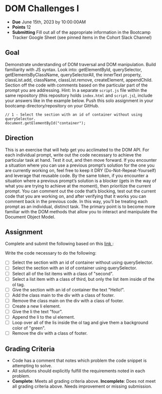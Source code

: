 # DOM Challenges I

- **Due** June 15th, 2023 by 10:00:00AM
- **Points** 12
- **Submitting** Fill out all of the appropriate information in the Bootcamp Tracker Google Sheet (see pinned items in the Cohort Slack Channel)

## Goal

Demonstrate understanding of DOM traversal and DOM manipulation. Build familiarity with JS syntax. Look into: getElementById, querySelector, getElementsByClassName, querySelectorAll, the innerText property, classList.add, className, classList.remove, createElement, appendChild. Section off the code with comments based on the particular part of the prompt you are addressing.
Hint:
In a separate `script.js` file within the same repository (this repository holds `index.html` and `script.js`), include your answers like in the example below. Push this solo assignment in your bootcamp directory/repository on your GitHub.

```
// 1 - Select the section with an id of container without using querySelector.
document.getElementById("container");
```

## Direction

This is an exercise that will help get you acclimated to the DOM API. For each individual prompt, write out the code necessary to achieve the particular task at hand. Test it out, and then move forward. If you encounter a situation where you can use a previous prompt’s solution for the one you are currently working on, feel free to keep it DRY (Do-Not-Repeat-Yourself) and leverage that reusable code. By the same token, if you encounter a situation where a previous prompt’s solution is a blocker (gets in the way of what you are trying to achieve at the moment), then prioritize the current prompt. You can comment out the code that’s blocking, test out the current code that you are working on, and after verifying that it works you can comment back in the previous code. In this way, you’ll be treating each prompt as an individual, distinct task. The primary point is to become more familiar with the DOM methods that allow you to interact and manipulate the Document Object Model.

## Assignment

Complete and submit the following based on this [link ](https://gist.github.com/ajLapid718/3f1caaf7365a9d9049c1b5e8b9c45d97):

Write the code necessary to do the following:

- [ ] Select the section with an id of container without using querySelector.
- [ ] Select the section with an id of container using querySelector.
- [ ] Select all of the list items with a class of "second".
- [ ] Select a list item with a class of third, but only the list item inside of the ol tag.
- [ ] Give the section with an id of container the text "Hello!".
- [ ] Add the class main to the div with a class of footer.
- [ ] Remove the class main on the div with a class of footer.
- [ ] Create a new li element.
- [ ] Give the li the text "four".
- [ ] Append the li to the ul element.
- [ ] Loop over all of the lis inside the ol tag and give them a background color of "green".
- [ ] Remove the div with a class of footer.

## Grading Criteria

- Code has a comment that notes which problem the code snippet is attempting to solve.
- All solutions should explicitly fulfill the requirements noted in each problem.
- **Complete**: Meets all grading criteria above.
  **Incomplete**: Does not meet all grading criteria above. Needs improvement or missing submission.

